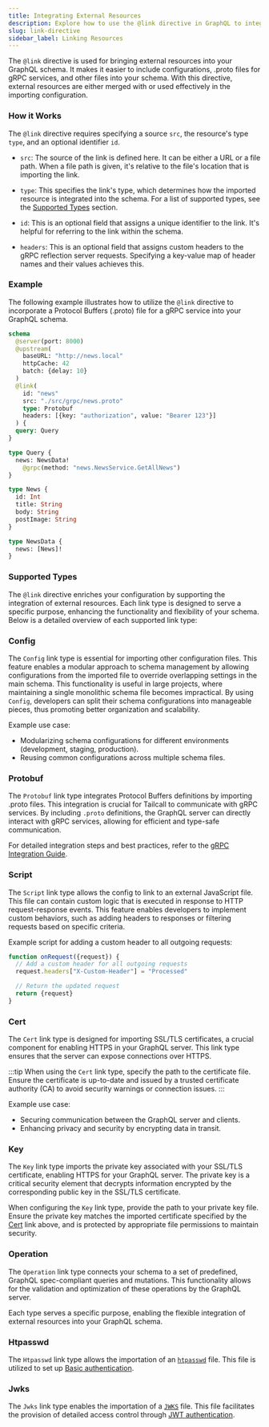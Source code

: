 ```yaml
---
title: Integrating External Resources
description: Explore how to use the @link directive in GraphQL to integrate external resources like configurations, Protobuf files, and scripts into your schema, enhancing flexibility and modularity.
slug: link-directive
sidebar_label: Linking Resources
---
```


The `@link` directive is used for bringing external resources into your GraphQL schema. It makes it easier to include configurations, .proto files for gRPC services, and other files into your schema. With this directive, external resources are either merged with or used effectively in the importing configuration.

### How it Works

The `@link` directive requires specifying a source `src`, the resource's type `type`, and an optional identifier `id`.

- `src`: The source of the link is defined here. It can be either a URL or a file path. When a file path is given, it's relative to the file's location that is importing the link.

- `type`: This specifies the link's type, which determines how the imported resource is integrated into the schema. For a list of supported types, see the [Supported Types](#supported-types) section.

- `id`: This is an optional field that assigns a unique identifier to the link. It's helpful for referring to the link within the schema.

- `headers`: This is an optional field that assigns custom headers to the gRPC reflection server requests. Specifying a key-value map of header names and their values achieves this.

### Example

The following example illustrates how to utilize the `@link` directive to incorporate a Protocol Buffers (.proto) file for a gRPC service into your GraphQL schema.

```graphql showLineNumbers
schema
  @server(port: 8000)
  @upstream(
    baseURL: "http://news.local"
    httpCache: 42
    batch: {delay: 10}
  )
  @link(
    id: "news"
    src: "./src/grpc/news.proto"
    type: Protobuf
    headers: [{key: "authorization", value: "Bearer 123"}]
  ) {
  query: Query
}

type Query {
  news: NewsData!
    @grpc(method: "news.NewsService.GetAllNews")
}

type News {
  id: Int
  title: String
  body: String
  postImage: String
}

type NewsData {
  news: [News]!
}
```

### Supported Types

The `@link` directive enriches your configuration by supporting the integration of external resources. Each link type is designed to serve a specific purpose, enhancing the functionality and flexibility of your schema. Below is a detailed overview of each supported link type:

### Config

The `Config` link type is essential for importing other configuration files. This feature enables a modular approach to schema management by allowing configurations from the imported file to override overlapping settings in the main schema. This functionality is useful in large projects, where maintaining a single monolithic schema file becomes impractical. By using `Config`, developers can split their schema configurations into manageable pieces, thus promoting better organization and scalability.

Example use case:

- Modularizing schema configurations for different environments (development, staging, production).
- Reusing common configurations across multiple schema files.

### Protobuf

The `Protobuf` link type integrates Protocol Buffers definitions by importing .proto files. This integration is crucial for Tailcall to communicate with gRPC services. By including `.proto` definitions, the GraphQL server can directly interact with gRPC services, allowing for efficient and type-safe communication.

For detailed integration steps and best practices, refer to the [gRPC Integration Guide](/docs/grpc.md).

### Script

The `Script` link type allows the config to link to an external JavaScript file. This file can contain custom logic that is executed in response to HTTP request-response events. This feature enables developers to implement custom behaviors, such as adding headers to responses or filtering requests based on specific criteria.

Example script for adding a custom header to all outgoing requests:

```javascript showLineNumbers
function onRequest({request}) {
  // Add a custom header for all outgoing requests
  request.headers["X-Custom-Header"] = "Processed"

  // Return the updated request
  return {request}
}
```

### Cert

The `Cert` link type is designed for importing SSL/TLS certificates, a crucial component for enabling HTTPS in your GraphQL server. This link type ensures that the server can expose connections over HTTPS.

:::tip
When using the `Cert` link type, specify the path to the certificate file. Ensure the certificate is up-to-date and issued by a trusted certificate authority (CA) to avoid security warnings or connection issues.
:::

Example use case:

- Securing communication between the GraphQL server and clients.
- Enhancing privacy and security by encrypting data in transit.

### Key

The `Key` link type imports the private key associated with your SSL/TLS certificate, enabling HTTPS for your GraphQL server. The private key is a critical security element that decrypts information encrypted by the corresponding public key in the SSL/TLS certificate.

When configuring the `Key` link type, provide the path to your private key file. Ensure the private key matches the imported certificate specified by the [Cert](#cert) link above, and is protected by appropriate file permissions to maintain security.

### Operation

The `Operation` link type connects your schema to a set of predefined, GraphQL spec-compliant queries and mutations. This functionality allows for the validation and optimization of these operations by the GraphQL server.

Each type serves a specific purpose, enabling the flexible integration of external resources into your GraphQL schema.

### Htpasswd

The `Htpasswd` link type allows the importation of an [`htpasswd`](https://httpd.apache.org/docs/2.4/programs/htpasswd.html) file. This file is utilized to set up [Basic authentication](../auth.md#basic-authentication).

### Jwks

The `Jwks` link type enables the importation of a [`JWKS`](https://auth0.com/docs/secure/tokens/json-web-tokens/json-web-key-sets) file. This file facilitates the provision of detailed access control through [JWT authentication](../auth.md#jwt-authentication).
